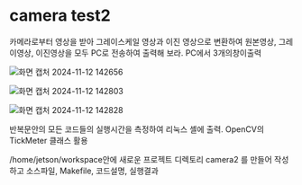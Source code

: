 # camera test2

카메라로부터 영상을 받아 그레이스케일 영상과 이진 영상으로 변환하여 원본영상, 그레이영상, 이진영상을 모두 PC로 전송하여 출력해
보라. PC에서 3개의창이출력


![화면 캡처 2024-11-12 142656](https://github.com/user-attachments/assets/7c84236d-cd76-4b0e-9857-cbfa22b863d3)


![화면 캡처 2024-11-12 142803](https://github.com/user-attachments/assets/4abbccf6-ffde-4e22-944e-8c20e0593a9d)


![화면 캡처 2024-11-12 142828](https://github.com/user-attachments/assets/ddc80e9a-000d-4385-9997-ba2ad002be46)


반복문안의 모든 코드들의 실행시간을 측정하여 리눅스 셸에 출력. OpenCV의 TickMeter 클래스 활용

/home/jetson/workspace안에 새로운 프로젝트 디렉토리 camera2
를 만들어 작성하고 소스파일, Makefile, 코드설명, 실행결과

